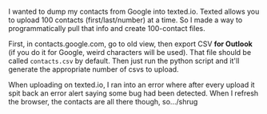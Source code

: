 I wanted to dump my contacts from Google into texted.io.  Texted allows you to upload 100 contacts (first/last/number) at a time.  So I made a way to programmatically pull that info and create 100-contact files.

First, in contacts.google.com, go to old view, then export CSV <b>for Outlook</b> (if you do it for Google, weird characters will be used).  That file should be called `contacts.csv` by default.  Then just run the python script and it'll generate the appropriate number of csvs to upload.

When uploading on texted.io, I ran into an error where after every upload it spit back an error alert saying some bug had been detected.  When I refresh the browser, the contacts are all there though, so.../shrug
